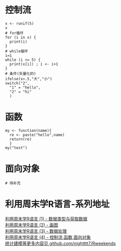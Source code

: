 # 控制流
```
x <- runif(5)
x
# for循环
for (i in x) {
  print(i)
}
# while循环
i=1
while (i <= 5) {
  print(x[i]) ; i <- i+1
}
# 条件(矢量化的)
ifelse(x>.5,"大","小")
switch("2",
  "1" = "hello",
  "2" = "hi"
  )
```

# 函数
```
my <- function(name){
  re <- paste("hello",name)
  return(re)
  }
my("test")
```

# 面向对象
```
# 待补充
```

# 利用周末学R语言-系列地址
[利用周末学R语言 (1) - 数据类型与获取数据](http://blog.csdn.net/sqq513/article/details/79588130)  
[利用周末学R语言 (2) - 画图](http://blog.csdn.net/sqq513/article/details/79602497)  
[利用周末学R语言 (3) - 数据处理](https://blog.csdn.net/sqq513/article/details/79606339)  
[利用周末学R语言 (4) - 控制流,函数,面向对象](https://blog.csdn.net/sqq513/article/details/79736261)  
[统计建模等更多内容见 github.com/nightttt7/Rweekends](https://github.com/nightttt7/Rweekends)  
